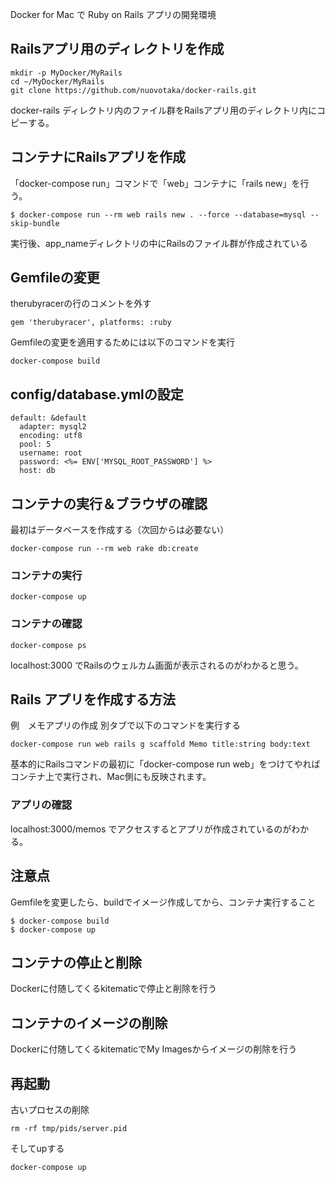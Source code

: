 Docker for Mac で Ruby on Rails アプリの開発環境

## Railsアプリ用のディレクトリを作成
```
mkdir -p MyDocker/MyRails
cd ~/MyDocker/MyRails
git clone https://github.com/nuovotaka/docker-rails.git
```
docker-rails ディレクトリ内のファイル群をRailsアプリ用のディレクトリ内にコピーする。

## コンテナにRailsアプリを作成
「docker-compose run」コマンドで「web」コンテナに「rails new」を行う。
```
$ docker-compose run --rm web rails new . --force --database=mysql --skip-bundle
```
実行後、app_nameディレクトリの中にRailsのファイル群が作成されている

## Gemfileの変更
therubyracerの行のコメントを外す

```
gem 'therubyracer', platforms: :ruby
```
Gemfileの変更を適用するためには以下のコマンドを実行
```
docker-compose build
```
## config/database.ymlの設定
```
default: &default
  adapter: mysql2
  encoding: utf8
  pool: 5
  username: root
  password: <%= ENV['MYSQL_ROOT_PASSWORD'] %>
  host: db

```

## コンテナの実行＆ブラウザの確認
最初はデータベースを作成する（次回からは必要ない）
```
docker-compose run --rm web rake db:create
```

### コンテナの実行
```
docker-compose up
```

### コンテナの確認
```
docker-compose ps
```

localhost:3000 でRailsのウェルカム画面が表示されるのがわかると思う。

## Rails アプリを作成する方法
例　メモアプリの作成
別タブで以下のコマンドを実行する
```
docker-compose run web rails g scaffold Memo title:string body:text
```

基本的にRailsコマンドの最初に「docker-compose run web」をつけてやればコンテナ上で実行され、Mac側にも反映されます。

### アプリの確認
localhost:3000/memos でアクセスするとアプリが作成されているのがわかる。

## 注意点
Gemfileを変更したら、buildでイメージ作成してから、コンテナ実行すること
```
$ docker-compose build
$ docker-compose up
```

## コンテナの停止と削除
Dockerに付随してくるkitematicで停止と削除を行う

## コンテナのイメージの削除
Dockerに付随してくるkitematicでMy Imagesからイメージの削除を行う

## 再起動
古いプロセスの削除
```
rm -rf tmp/pids/server.pid
```
そしてupする
```
docker-compose up
```

